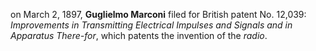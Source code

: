 on March 2, 1897, **Guglielmo Marconi** filed for British patent No. 12,039: *Improvements in Transmitting Electrical Impulses and Signals and in Apparatus There-for*, which patents the invention of the *radio*.
